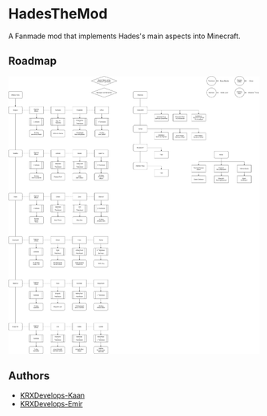 # HadesTheMod
A Fanmade mod that implements Hades's main aspects into Minecraft.
## Roadmap
![-](Roadmap.png)
## Authors
- [KRXDevelops-Kaan](https://github.com/krxdev-kaan/)
- [KRXDevelops-Emir](https://github.com/krxdev-emir/)